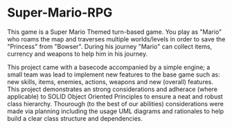 # Super-Mario-RPG

This game is a Super Mario Themed turn-based game. You play as "Mario" who roams the map and traverses multiple worlds/levels in order to save the "Princess" from "Bowser". During his journey "Mario" can collect items, currency and weapons to help him in his journey. 

This project came with a basecode accompanied by a simple engine; a small team was lead to implement new features to the base game such as: new skills, items, enemies, actions, weapons and new (overall) features. This project demonstrates an strong considerations and adherace (where applicable) to SOLID Object Oriented Principles to ensure a neat and robust class hierarchy. Thourough (to the best of our abilities) considerations were made via planning including the usage UML diagrams and rationales to help build a clear class structure and dependencies.  

